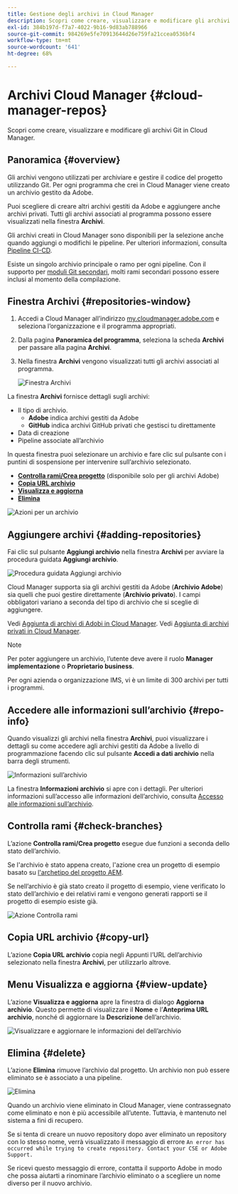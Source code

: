 ```yaml
---
title: Gestione degli archivi in Cloud Manager
description: Scopri come creare, visualizzare e modificare gli archivi Git in Cloud Manager.
exl-id: 384b197d-f7a7-4022-9b16-9d83ab788966
source-git-commit: 984269e5fe70913644d26e759fa21ccea0536bf4
workflow-type: tm+mt
source-wordcount: '641'
ht-degree: 68%

---
```



# Archivi Cloud Manager {#cloud-manager-repos}

Scopri come creare, visualizzare e modificare gli archivi Git in Cloud Manager.

## Panoramica {#overview}

Gli archivi vengono utilizzati per archiviare e gestire il codice del progetto utilizzando Git. Per ogni programma che crei in Cloud Manager viene creato un archivio gestito da Adobe.

Puoi scegliere di creare altri archivi gestiti da Adobe e aggiungere anche archivi privati. Tutti gli archivi associati al programma possono essere visualizzati nella finestra **Archivi**.

Gli archivi creati in Cloud Manager sono disponibili per la selezione anche quando aggiungi o modifichi le pipeline. Per ulteriori informazioni, consulta [Pipeline CI-CD](/help/overview/ci-cd-pipelines.md).

Esiste un singolo archivio principale o ramo per ogni pipeline. Con il supporto per [moduli Git secondari](git-submodules.md), molti rami secondari possono essere inclusi al momento della compilazione.

## Finestra Archivi {#repositories-window}

1. Accedi a Cloud Manager all’indirizzo [my.cloudmanager.adobe.com](https://my.cloudmanager.adobe.com/) e seleziona l’organizzazione e il programma appropriati.

1. Dalla pagina **Panoramica del programma**, seleziona la scheda **Archivi** per passare alla pagina **Archivi**.

1. Nella finestra **Archivi** vengono visualizzati tutti gli archivi associati al programma.

   ![Finestra Archivi](assets/repositories.png)

La finestra **Archivi** fornisce dettagli sugli archivi:

* Il tipo di archivio.
   * **Adobe** indica archivi gestiti da Adobe
   * **GitHub** indica archivi GitHub privati che gestisci tu direttamente
* Data di creazione
* Pipeline associate all’archivio

In questa finestra puoi selezionare un archivio e fare clic sul pulsante con i puntini di sospensione per intervenire sull’archivio selezionato.

* **[Controlla rami/Crea progetto](#check-branches)** (disponibile solo per gli archivi Adobe)
* **[Copia URL archivio](#copy-url)**
* **[Visualizza e aggiorna](#view-update)**
* **[Elimina](#delete)**

![Azioni per un archivio](assets/repository-actions.png)

## Aggiungere archivi {#adding-repositories}

Fai clic sul pulsante **Aggiungi archivio** nella finestra **Archivi** per avviare la procedura guidata **Aggiungi archivio**.

![Procedura guidata Aggiungi archivio](assets/add-repository-wizard.png)

Cloud Manager supporta sia gli archivi gestiti da Adobe (**Archivio Adobe**) sia quelli che puoi gestire direttamente (**Archivio privato**). I campi obbligatori variano a seconda del tipo di archivio che si sceglie di aggiungere.

Vedi [Aggiunta di archivi di Adobi in Cloud Manager](adobe-repositories.md).
Vedi [Aggiunta di archivi privati in Cloud Manager](private-repositories.md).

>[!NOTE]
>
>Per poter aggiungere un archivio, l’utente deve avere il ruolo **Manager implementazione** o **Proprietario business**.
>
>Per ogni azienda o organizzazione IMS, vi è un limite di 300 archivi per tutti i programmi.

## Accedere alle informazioni sull’archivio {#repo-info}

Quando visualizzi gli archivi nella finestra **Archivi**, puoi visualizzare i dettagli su come accedere agli archivi gestiti da Adobe a livello di programmazione facendo clic sul pulsante **Accedi a dati archivio** nella barra degli strumenti.

![Informazioni sull’archivio](assets/access-repo-info.png)

La finestra **Informazioni archivio** si apre con i dettagli. Per ulteriori informazioni sull’accesso alle informazioni dell’archivio, consulta [Accesso alle informazioni sull’archivio](accessing-repositories.md).

## Controlla rami {#check-branches}

L’azione **Controlla rami/Crea progetto** esegue due funzioni a seconda dello stato dell’archivio.

Se l&#39;archivio è stato appena creato, l&#39;azione crea un progetto di esempio basato su [l&#39;archetipo del progetto AEM](https://experienceleague.adobe.com/it/docs/experience-manager-core-components/using/developing/archetype/overview).

Se nell’archivio è già stato creato il progetto di esempio, viene verificato lo stato dell’archivio e dei relativi rami e vengono generati rapporti se il progetto di esempio esiste già.

![Azione Controlla rami](assets/check-branches.png)

## Copia URL archivio {#copy-url}

L’azione **Copia URL archivio** copia negli Appunti l’URL dell’archivio selezionato nella finestra **Archivi**, per utilizzarlo altrove.

## Menu Visualizza e aggiorna {#view-update}

L’azione **Visualizza e aggiorna** apre la finestra di dialogo **Aggiorna archivio**. Questo permette di visualizzare il **Nome** e l’**Anteprima URL archivio**, nonché di aggiornare la **Descrizione** dell’archivio.

![Visualizzare e aggiornare le informazioni del dell’archivio](assets/update-repository.png)

## Elimina {#delete}

L’azione **Elimina** rimuove l’archivio dal progetto. Un archivio non può essere eliminato se è associato a una pipeline.

![Elimina](assets/delete.png)

Quando un archivio viene eliminato in Cloud Manager, viene contrassegnato come eliminato e non è più accessibile all’utente. Tuttavia, è mantenuto nel sistema a fini di recupero.

Se si tenta di creare un nuovo repository dopo aver eliminato un repository con lo stesso nome, verrà visualizzato il messaggio di errore `An error has occurred while trying to create repository. Contact your CSE or Adobe Support.`

Se ricevi questo messaggio di errore, contatta il supporto Adobe in modo che possa aiutarti a rinominare l’archivio eliminato o a scegliere un nome diverso per il nuovo archivio.

